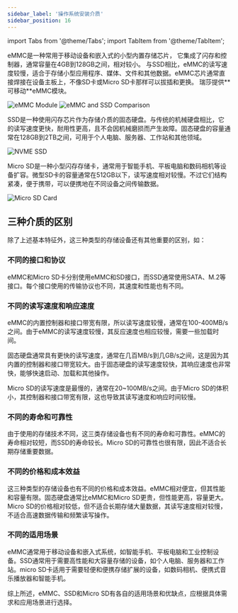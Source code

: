 ```yaml
---
sidebar_label: '操作系统安装介质'
sidebar_position: 16
---
```


import Tabs from '@theme/Tabs';
import TabItem from '@theme/TabItem';

<Tabs>
  <TabItem value="eMMC" label="eMMC">
eMMC是一种常用于移动设备和嵌入式的小型内置存储芯片， 它集成了闪存和控制器，通常容量在4GB到128GB之间，相对较小。 与SSD相比，eMMC的读写速度较慢，适合于存储小型应用程序、媒体、文件和其他数据。eMMC芯片通常直接焊接在设备主板上，不像SD卡或Micro SD卡那样可以拔插和更换。  
瑞莎提供**可移动**eMMC模块。

![eMMC Module](/img/accessories/emmc_related_01.webp)
![eMMC and SSD Comparison](/img/accessories/emmc_ssd_comparison.webp)
  </TabItem>

  <TabItem value="NVMe" label="NVMe">
SSD是一种使用闪存芯片作为存储介质的固态硬盘。与传统的机械硬盘相比，它的读写速度更快，耐用性更高，且不会因机械磨损而产生故障。固态硬盘的容量通常在128GB到2TB之间，可用于个人电脑、服务器、工作站和其他领域。

![NVME SSD](/img/accessories/nvme-ssd-01.webp)
  </TabItem>

  <TabItem value="Micro SD" label="Micro SD" default>
Micro SD是一种小型闪存存储卡，通常用于智能手机、平板电脑和数码相机等设备扩容。微型SD卡的容量通常在512GB以下，读写速度相对较慢。不过它们结构紧凑，便于携带，可以便携地在不同设备之间传输数据。

![Micro SD Card](/img/accessories/micro-sd-01.webp)
  </TabItem> 
</Tabs>

## 三种介质的区别

除了上述基本特征外，这三种类型的存储设备还有其他重要的区别，如：  

### 不同的接口和协议
eMMC和Micro SD卡分别使用eMMC和SD接口，而SSD通常使用SATA、M.2等接口。每个接口使用的传输协议也不同，其速度和性能也有不同。

### 不同的读写速度和响应速度

eMMC的内置控制器和接口带宽有限，所以读写速度较慢，通常在100-400MB/s之间。由于eMMC的读写速度较慢，其反应速度也相应较慢，需要一些加载时间。

固态硬盘通常具有更快的读写速度，通常在几百MB/s到几GB/s之间，这是因为其内置的控制器和接口带宽较大。由于固态硬盘的读写速度较快，其响应速度也非常快，能够快速启动、加载和其他操作。

Micro SD的读写速度是最慢的，通常在20~100MB/s之间。由于Micro SD的体积小，其控制器和接口带宽有限，这也导致其读写速度和响应时间较慢。

### 不同的寿命和可靠性

由于使用的存储技术不同，这三类存储设备也有不同的寿命和可靠性。eMMC的寿命相对较短，而SSD的寿命较长。Micro SD的可靠性也很有限，因此不适合长期存储重要数据。

### 不同的价格和成本效益

这三种类型的存储设备也有不同的价格和成本效益。eMMC相对便宜，但其性能和容量有限。固态硬盘通常比eMMC和Micro SD更贵，但性能更高，容量更大。Micro SD的价格相对较低，但不适合长期存储大量数据，其读写速度相对较慢，不适合高速数据传输和频繁读写操作。

### 不同的适用场景

eMMC通常用于移动设备和嵌入式系统，如智能手机、平板电脑和工业控制设备。SSD通常用于需要高性能和大容量存储的设备，如个人电脑、服务器和工作站。micro SD卡适用于需要轻便和便携存储扩展的设备，如数码相机、便携式音乐播放器和智能手机。

综上所述，eMMC、SSD和Micro SD有各自的适用场景和优缺点，应根据具体需求和应用场景进行选择。